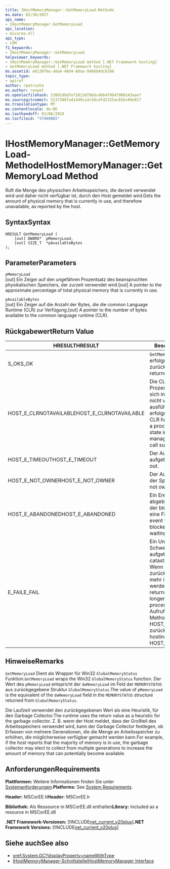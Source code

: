 ```yaml
---
title: IHostMemoryManager::GetMemoryLoad-Methode
ms.date: 03/30/2017
api_name:
- IHostMemoryManager.GetMemoryLoad
api_location:
- mscoree.dll
api_type:
- COM
f1_keywords:
- IHostMemoryManager::GetMemoryLoad
helpviewer_keywords:
- IHostMemoryManager::GetMemoryLoad method [.NET Framework hosting]
- GetMemoryLoad method [.NET Framework hosting]
ms.assetid: e8138f6e-a0a4-48d4-8dae-9466b4dc6180
topic_type:
- apiref
author: rpetrusha
ms.author: ronpet
ms.openlocfilehash: 53001d6dfef2813df86dc4bb4f9647900143aae7
ms.sourcegitcommit: 5137208fa414d9ca3c58cdfd2155ac81bc89e917
ms.translationtype: MT
ms.contentlocale: de-DE
ms.lasthandoff: 03/06/2019
ms.locfileid: "57469065"
---
```

# <a name="ihostmemorymanagergetmemoryload-method"></a><span data-ttu-id="c7229-102">IHostMemoryManager::GetMemoryLoad-Methode</span><span class="sxs-lookup"><span data-stu-id="c7229-102">IHostMemoryManager::GetMemoryLoad Method</span></span>
<span data-ttu-id="c7229-103">Ruft die Menge des physischen Arbeitsspeichers, die derzeit verwendet wird und daher nicht verfügbar ist, durch den Host gemeldet wird.</span><span class="sxs-lookup"><span data-stu-id="c7229-103">Gets the amount of physical memory that is currently in use, and therefore unavailable, as reported by the host.</span></span>  
  
## <a name="syntax"></a><span data-ttu-id="c7229-104">Syntax</span><span class="sxs-lookup"><span data-stu-id="c7229-104">Syntax</span></span>  
  
```  
HRESULT GetMemoryLoad (  
    [out] DWORD*  pMemoryLoad,   
    [out] SIZE_T  *pAvailableBytes  
);  
```  
  
## <a name="parameters"></a><span data-ttu-id="c7229-105">Parameter</span><span class="sxs-lookup"><span data-stu-id="c7229-105">Parameters</span></span>  
 `pMemoryLoad`  
 <span data-ttu-id="c7229-106">[out] Ein Zeiger auf den ungefähren Prozentsatz des beanspruchten physikalischen Speichers, der zurzeit verwendet wird.</span><span class="sxs-lookup"><span data-stu-id="c7229-106">[out] A pointer to the approximate percentage of total physical memory that is currently in use.</span></span>  
  
 `pAvailableBytes`  
 <span data-ttu-id="c7229-107">[out] Ein Zeiger auf die Anzahl der Bytes, die die common Language Runtime (CLR) zur Verfügung.</span><span class="sxs-lookup"><span data-stu-id="c7229-107">[out] A pointer to the number of bytes available to the common language runtime (CLR).</span></span>  
  
## <a name="return-value"></a><span data-ttu-id="c7229-108">Rückgabewert</span><span class="sxs-lookup"><span data-stu-id="c7229-108">Return Value</span></span>  
  
|<span data-ttu-id="c7229-109">HRESULT</span><span class="sxs-lookup"><span data-stu-id="c7229-109">HRESULT</span></span>|<span data-ttu-id="c7229-110">Beschreibung</span><span class="sxs-lookup"><span data-stu-id="c7229-110">Description</span></span>|  
|-------------|-----------------|  
|<span data-ttu-id="c7229-111">S_OK</span><span class="sxs-lookup"><span data-stu-id="c7229-111">S_OK</span></span>|<span data-ttu-id="c7229-112">`GetMemoryLoad` wurde erfolgreich zurückgegeben.</span><span class="sxs-lookup"><span data-stu-id="c7229-112">`GetMemoryLoad` returned successfully.</span></span>|  
|<span data-ttu-id="c7229-113">HOST_E_CLRNOTAVAILABLE</span><span class="sxs-lookup"><span data-stu-id="c7229-113">HOST_E_CLRNOTAVAILABLE</span></span>|<span data-ttu-id="c7229-114">Die CLR wurde nicht in einen Prozess geladen und befindet sich in einem Zustand, in dem nicht verwalteten Code ausführen oder den Aufruf erfolgreich zu verarbeiten.</span><span class="sxs-lookup"><span data-stu-id="c7229-114">The CLR has not been loaded into a process, or the CLR is in a state in which it cannot run managed code or process the call successfully.</span></span>|  
|<span data-ttu-id="c7229-115">HOST_E_TIMEOUT</span><span class="sxs-lookup"><span data-stu-id="c7229-115">HOST_E_TIMEOUT</span></span>|<span data-ttu-id="c7229-116">Der Aufruf ist ein Timeout aufgetreten.</span><span class="sxs-lookup"><span data-stu-id="c7229-116">The call timed out.</span></span>|  
|<span data-ttu-id="c7229-117">HOST_E_NOT_OWNER</span><span class="sxs-lookup"><span data-stu-id="c7229-117">HOST_E_NOT_OWNER</span></span>|<span data-ttu-id="c7229-118">Der Aufrufer ist nicht Besitzer der Sperre.</span><span class="sxs-lookup"><span data-stu-id="c7229-118">The caller does not own the lock.</span></span>|  
|<span data-ttu-id="c7229-119">HOST_E_ABANDONED</span><span class="sxs-lookup"><span data-stu-id="c7229-119">HOST_E_ABANDONED</span></span>|<span data-ttu-id="c7229-120">Ein Ereignis wurde abgebrochen, während sich der blockierte Thread oder eine Fiber darauf gewartet.</span><span class="sxs-lookup"><span data-stu-id="c7229-120">An event was canceled while a blocked thread or fiber was waiting on it.</span></span>|  
|<span data-ttu-id="c7229-121">E_FAIL</span><span class="sxs-lookup"><span data-stu-id="c7229-121">E_FAIL</span></span>|<span data-ttu-id="c7229-122">Ein Unbekannter Schwerwiegender Fehler ist aufgetreten.</span><span class="sxs-lookup"><span data-stu-id="c7229-122">An unknown catastrophic failure occurred.</span></span> <span data-ttu-id="c7229-123">Wenn eine Methode E_FAIL zurückgibt, ist die CLR nicht mehr im Prozess verwendet werden.</span><span class="sxs-lookup"><span data-stu-id="c7229-123">When a method returns E_FAIL, the CLR is no longer usable within the process.</span></span> <span data-ttu-id="c7229-124">Nachfolgende Aufrufe zum Hosten der Methoden HOST_E_CLRNOTAVAILABLE zurück.</span><span class="sxs-lookup"><span data-stu-id="c7229-124">Subsequent calls to hosting methods return HOST_E_CLRNOTAVAILABLE.</span></span>|  
  
## <a name="remarks"></a><span data-ttu-id="c7229-125">Hinweise</span><span class="sxs-lookup"><span data-stu-id="c7229-125">Remarks</span></span>  
 <span data-ttu-id="c7229-126">`GetMemoryLoad` Dient als Wrapper für Win32 `GlobalMemoryStatus` Funktion.</span><span class="sxs-lookup"><span data-stu-id="c7229-126">`GetMemoryLoad` wraps the Win32 `GlobalMemoryStatus` function.</span></span> <span data-ttu-id="c7229-127">Der Wert des `pMemoryLoad` entspricht der `dwMemoryLoad` im Feld der `MEMORYSTATUS` aus zurückgegebene Struktur `GlobalMemoryStatus`.</span><span class="sxs-lookup"><span data-stu-id="c7229-127">The value of `pMemoryLoad` is the equivalent of the `dwMemoryLoad` field in the `MEMORYSTATUS` structure returned from `GlobalMemoryStatus`.</span></span>  
  
 <span data-ttu-id="c7229-128">Die Laufzeit verwendet den zurückgegebenen Wert als eine Heuristik, für den Garbage Collector.</span><span class="sxs-lookup"><span data-stu-id="c7229-128">The runtime uses the return value as a heuristic for the garbage collector.</span></span> <span data-ttu-id="c7229-129">Z. B. wenn der Host meldet, dass der Großteil des Arbeitsspeichers verwendet wird, kann der Garbage Collector festlegen, ob Erfassen von mehrere Generationen, die die Menge an Arbeitsspeicher zu erhöhen, die möglicherweise verfügbar gemacht werden kann.</span><span class="sxs-lookup"><span data-stu-id="c7229-129">For example, if the host reports that the majority of memory is in use, the garbage collector may elect to collect from multiple generations to increase the amount of memory that can potentially become available.</span></span>  
  
## <a name="requirements"></a><span data-ttu-id="c7229-130">Anforderungen</span><span class="sxs-lookup"><span data-stu-id="c7229-130">Requirements</span></span>  
 <span data-ttu-id="c7229-131">**Plattformen:** Weitere Informationen finden Sie unter [Systemanforderungen](../../../../docs/framework/get-started/system-requirements.md).</span><span class="sxs-lookup"><span data-stu-id="c7229-131">**Platforms:** See [System Requirements](../../../../docs/framework/get-started/system-requirements.md).</span></span>  
  
 <span data-ttu-id="c7229-132">**Header:** MSCorEE.h</span><span class="sxs-lookup"><span data-stu-id="c7229-132">**Header:** MSCorEE.h</span></span>  
  
 <span data-ttu-id="c7229-133">**Bibliothek:** Als Ressource in MSCorEE.dll enthalten</span><span class="sxs-lookup"><span data-stu-id="c7229-133">**Library:** Included as a resource in MSCorEE.dll</span></span>  
  
 <span data-ttu-id="c7229-134">**.NET Framework-Versionen:** [!INCLUDE[net_current_v20plus](../../../../includes/net-current-v20plus-md.md)]</span><span class="sxs-lookup"><span data-stu-id="c7229-134">**.NET Framework Versions:** [!INCLUDE[net_current_v20plus](../../../../includes/net-current-v20plus-md.md)]</span></span>  
  
## <a name="see-also"></a><span data-ttu-id="c7229-135">Siehe auch</span><span class="sxs-lookup"><span data-stu-id="c7229-135">See also</span></span>
- <xref:System.GC?displayProperty=nameWithType>
- [<span data-ttu-id="c7229-136">IHostMemoryManager-Schnittstelle</span><span class="sxs-lookup"><span data-stu-id="c7229-136">IHostMemoryManager Interface</span></span>](../../../../docs/framework/unmanaged-api/hosting/ihostmemorymanager-interface.md)
